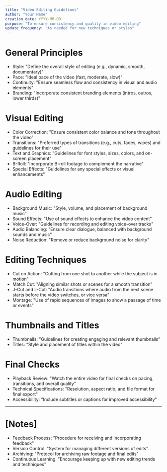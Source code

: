 ```yaml
---
title: "Video Editing Guidelines"
author: "Your Name"
creation_date: YYYY-MM-DD
purpose: "To ensure consistency and quality in video editing"
update_frequency: "As needed for new techniques or styles"
---
```


# General Principles
- Style: "Define the overall style of editing (e.g., dynamic, smooth, documentary)"
- Pace: "Ideal pace of the video (fast, moderate, slow)"
- Continuity: "Ensure seamless flow and consistency in visual and audio elements"
- Branding: "Incorporate consistent branding elements (intros, outros, lower thirds)"

# Visual Editing
- Color Correction: "Ensure consistent color balance and tone throughout the video"
- Transitions: "Preferred types of transitions (e.g., cuts, fades, wipes) and guidelines for their use"
- Text and Graphics: "Guidelines for font styles, sizes, colors, and on-screen placement"
- B-Roll: "Incorporate B-roll footage to complement the narrative"
- Special Effects: "Guidelines for any special effects or visual enhancements"

# Audio Editing
- Background Music: "Style, volume, and placement of background music"
- Sound Effects: "Use of sound effects to enhance the video content"
- Voice-Over: "Guidelines for recording and editing voice-over tracks"
- Audio Balancing: "Ensure clear dialogue, balanced with background sounds and music"
- Noise Reduction: "Remove or reduce background noise for clarity"

# Editing Techniques
- Cut on Action: "Cutting from one shot to another while the subject is in motion"
- Match Cut: "Aligning similar shots or scenes for a smooth transition"
- J-Cut and L-Cut: "Audio transitions where audio from the next scene starts before the video switches, or vice versa"
- Montage: "Use of rapid sequences of images to show a passage of time or events"

# Thumbnails and Titles
- Thumbnails: "Guidelines for creating engaging and relevant thumbnails"
- Titles: "Style and placement of titles within the video"

# Final Checks
- Playback Review: "Watch the entire video for final checks on pacing, transitions, and overall quality"
- Technical Specifications: "Resolution, aspect ratio, and file format for final export"
- Accessibility: "Include subtitles or captions for improved accessibility"

---

# [Notes]
- Feedback Process: "Procedure for receiving and incorporating feedback"
- Version Control: "System for managing different versions of edits"
- Archiving: "Protocol for archiving raw footage and final edits"
- Continuous Learning: "Encourage keeping up with new editing trends and techniques"
